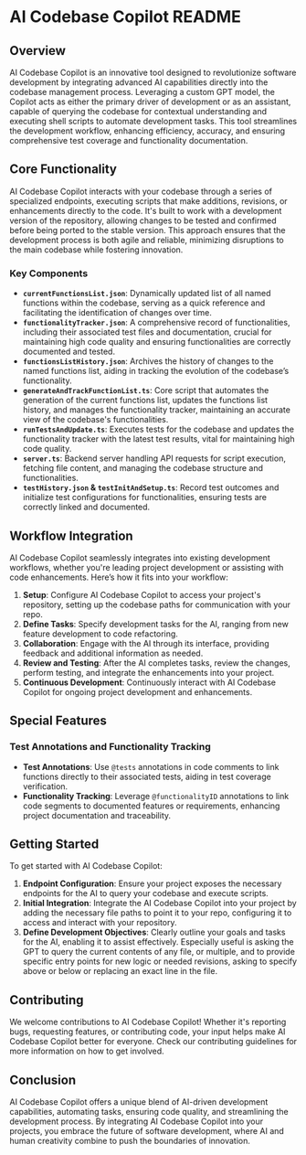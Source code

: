 # AI Codebase Copilot README

## Overview

AI Codebase Copilot is an innovative tool designed to revolutionize software development by integrating advanced AI capabilities directly into the codebase management process. Leveraging a custom GPT model, the Copilot acts as either the primary driver of development or as an assistant, capable of querying the codebase for contextual understanding and executing shell scripts to automate development tasks. This tool streamlines the development workflow, enhancing efficiency, accuracy, and ensuring comprehensive test coverage and functionality documentation.

## Core Functionality

AI Codebase Copilot interacts with your codebase through a series of specialized endpoints, executing scripts that make additions, revisions, or enhancements directly to the code. It's built to work with a development version of the repository, allowing changes to be tested and confirmed before being ported to the stable version. This approach ensures that the development process is both agile and reliable, minimizing disruptions to the main codebase while fostering innovation.

### Key Components

-   **`currentFunctionsList.json`**: Dynamically updated list of all named functions within the codebase, serving as a quick reference and facilitating the identification of changes over time.
-   **`functionalityTracker.json`**: A comprehensive record of functionalities, including their associated test files and documentation, crucial for maintaining high code quality and ensuring functionalities are correctly documented and tested.
-   **`functionsListHistory.json`**: Archives the history of changes to the named functions list, aiding in tracking the evolution of the codebase’s functionality.
-   **`generateAndTrackFunctionList.ts`**: Core script that automates the generation of the current functions list, updates the functions list history, and manages the functionality tracker, maintaining an accurate view of the codebase's functionalities.
-   **`runTestsAndUpdate.ts`**: Executes tests for the codebase and updates the functionality tracker with the latest test results, vital for maintaining high code quality.
-   **`server.ts`**: Backend server handling API requests for script execution, fetching file content, and managing the codebase structure and functionalities.
-   **`testHistory.json` & `testInitAndSetup.ts`**: Record test outcomes and initialize test configurations for functionalities, ensuring tests are correctly linked and documented.

## Workflow Integration

AI Codebase Copilot seamlessly integrates into existing development workflows, whether you're leading project development or assisting with code enhancements. Here’s how it fits into your workflow:

1.  **Setup**: Configure AI Codebase Copilot to access your project's repository, setting up the codebase paths for communication with your repo.
2.  **Define Tasks**: Specify development tasks for the AI, ranging from new feature development to code refactoring.
3.  **Collaboration**: Engage with the AI through its interface, providing feedback and additional information as needed.
4.  **Review and Testing**: After the AI completes tasks, review the changes, perform testing, and integrate the enhancements into your project.
5.  **Continuous Development**: Continuously interact with AI Codebase Copilot for ongoing project development and enhancements.

## Special Features

### Test Annotations and Functionality Tracking

-   **Test Annotations**: Use `@tests` annotations in code comments to link functions directly to their associated tests, aiding in test coverage verification.
-   **Functionality Tracking**: Leverage `@functionalityID` annotations to link code segments to documented features or requirements, enhancing project documentation and traceability.

## Getting Started

To get started with AI Codebase Copilot:

1.  **Endpoint Configuration**: Ensure your project exposes the necessary endpoints for the AI to query your codebase and execute scripts.
2.  **Initial Integration**: Integrate the AI Codebase Copilot into your project by adding the necessary file paths to point it to your repo, configuring it to access and interact with your repository.
3.  **Define Development Objectives**: Clearly outline your goals and tasks for the AI, enabling it to assist effectively. Especially useful is asking the GPT to query the current contents of any file, or multiple, and to provide specific entry points for new logic or needed revisions, asking to specify above or below or replacing an exact line in the file.

## Contributing

We welcome contributions to AI Codebase Copilot! Whether it's reporting bugs, requesting features, or contributing code, your input helps make AI Codebase Copilot better for everyone. Check our contributing guidelines for more information on how to get involved.

## Conclusion

AI Codebase Copilot offers a unique blend of AI-driven development capabilities, automating tasks, ensuring code quality, and streamlining the development process. By integrating AI Codebase Copilot into your projects, you embrace the future of software development, where AI and human creativity combine to push the boundaries of innovation.
